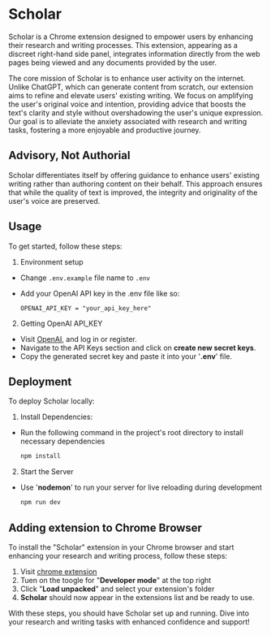 # Scholar

Scholar is a Chrome extension designed to empower users by enhancing their research and writing processes. This extension, appearing as a discreet right-hand side panel, integrates information directly from the web pages being viewed and any documents provided by the user.

The core mission of Scholar is to enhance user activity on the internet. Unlike ChatGPT, which can generate content from scratch, our extension aims to refine and elevate users' existing writing. We focus on amplifying the user's original voice and intention, providing advice that boosts the text's clarity and style without overshadowing the user's unique expression. Our goal is to alleviate the anxiety associated with research and writing tasks, fostering a more enjoyable and productive journey.

## Advisory, Not Authorial

Scholar differentiates itself by offering guidance to enhance users' existing writing rather than authoring content on their behalf. This approach ensures that while the quality of text is improved, the integrity and originality of the user's voice are preserved.

## Usage

To get started, follow these steps:

1. Environment setup
  - Change `.env.example` file name to `.env`
  - Add your OpenAI API key in the .env file like so:

    ```phyton
    OPENAI_API_KEY = "your_api_key_here"
    ```


2. Getting OpenAI API_KEY
  - Visit [OpenAI](https://platform.openai.com/docs/introduction), and log in or register.
  - Navigate to the API Keys section and click on **create new secret keys**.
  - Copy the generated secret key and paste it into your '**.env**' file.


## Deployment

To deploy Scholar locally:

1. Install Dependencies:
  - Run the following command in the project's root directory to install necessary dependencies

      ```bash
      npm install
      ```

2. Start the Server
  - Use '**nodemon**' to run your server for live reloading during development
  
    ```bash
    npm run dev
     ```

## Adding extension to Chrome Browser

To install the "Scholar" extension in your Chrome browser and start enhancing your research and writing process, follow these steps:

1. Visit [chrome extension](chrome://extensions/)
2. Tuen on the toogle for "**Developer mode**" at the top right
3. Click "**Load unpacked**" and select your extension's folder
4. **Scholar** should now appear in the extensions list and be ready to use.

With these steps, you should have Scholar set up and running. Dive into your research and writing tasks with enhanced confidence and support!